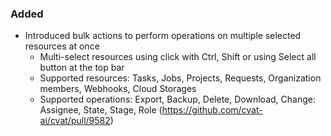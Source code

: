 ### Added

- Introduced bulk actions to perform operations on multiple selected resources at once
  - Multi-select resources using click with Ctrl, Shift or using Select all button at the top bar
  - Supported resources: Tasks, Jobs, Projects, Requests, Organization members, Webhooks, Cloud Storages
  - Supported operations: Export, Backup, Delete, Download, Change: Assignee, State, Stage, Role
  (<https://github.com/cvat-ai/cvat/pull/9582>)
